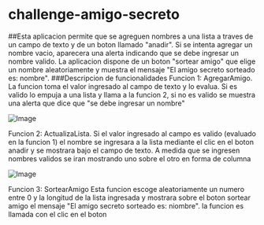 # challenge-amigo-secreto
##Esta aplicacion permite que se agreguen nombres a una lista a traves de un campo de texto y de un boton llamado "anadir". Si se intenta agregar un nombre vacio, aparecera una alerta indicando que se debe ingresar un nombre valido.
  La aplicacion dispone de un boton "sortear amigo" que elige un nombre aleatoriamente y muestra el mensaje "El amigo  secreto sorteado es: nombre".
  ###Descripcion de funcionalidades
  Funcion 1: AgregarAmigo. La funcion toma el valor ingresado al campo de texto y lo evalua. Si es valido lo empuja a una lista y llama a la funcion 2, si no es valido se muestra una alerta que  dice que "se debe ingresar un nombre"
  
![Image](https://github.com/user-attachments/assets/6c1b134c-9fa7-4189-802a-233e33c02cb4)

  Funcion 2: ActualizaLista. Si el valor ingresado al campo es valido (evaluado en la funcion 1) el nombre se ingresara a la lista mediante el clic en el boton anadir y se mostrara bajo el campo de texto. A medida que se ingresen nombres validos se iran mostrando uno sobre el otro en forma de columna

![Image](https://github.com/user-attachments/assets/6c1b134c-9fa7-4189-802a-233e33c02cb4)

  Funcion 3: SortearAmigo Esta funcion escoge aleatoriamente un numero entre 0 y la longitud de la lista ingresada y mostrara sobre el boton sortear amigo el mensaje "El amigo secreto sorteado es: niombre". la funcion es llamada con el clic en el boton
